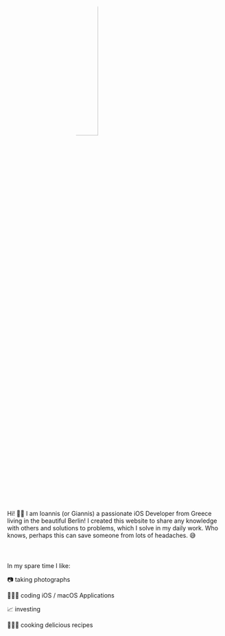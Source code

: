 <style>
.profileImage {
  display: block;
  margin-left: auto;
  margin-right: auto;
  width: 30%;
  min-width: 200px;
  border-radius: 50%;
}
</style>

<p style="padding-bottom: 40px;"><img src="/Images/About/Profilfoto.jpeg" alt="Giannis Giannopoulos" title="Giannis Giannopoulos" class="profileImage" /></p>


<p style="padding-bottom: 40px;">Hi! 👋🏻 I am Ioannis (or Giannis) a passionate iOS Developer from Greece living in the beautiful Berlin! 
I created this website to share any knowledge with others and solutions to problems, which I solve in my daily work. Who knows, perhaps this can save someone from lots of headaches. 😅</p>


In my spare time I like:

📷 taking photographs

👨🏻‍💻 coding iOS / macOS Applications

📈 investing

👨🏻‍🍳 cooking delicious recipes
